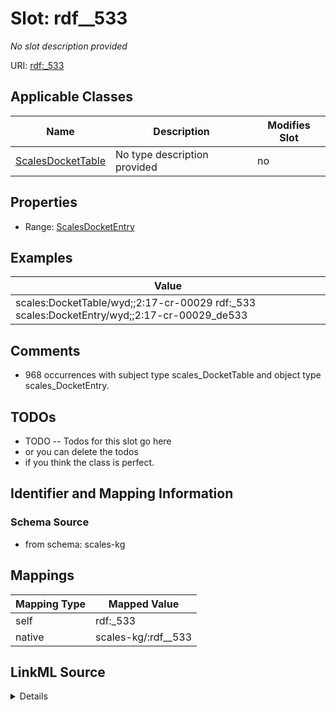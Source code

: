 

# Slot: rdf__533


_No slot description provided_





URI: [rdf:_533](http://www.w3.org/1999/02/22-rdf-syntax-ns#_533)



<!-- no inheritance hierarchy -->





## Applicable Classes

| Name | Description | Modifies Slot |
| --- | --- | --- |
| [ScalesDocketTable](../classes/ScalesDocketTable.md) | No type description provided |  no  |







## Properties

* Range: [ScalesDocketEntry](../classes/ScalesDocketEntry.md)






## Examples

| Value |
| --- |
| scales:DocketTable/wyd;;2:17-cr-00029 rdf:_533 scales:DocketEntry/wyd;;2:17-cr-00029_de533 |

## Comments

* 968 occurrences with subject type scales_DocketTable and object type scales_DocketEntry.

## TODOs

* TODO -- Todos for this slot go here
* or you can delete the todos
* if you think the class is perfect.

## Identifier and Mapping Information







### Schema Source


* from schema: scales-kg




## Mappings

| Mapping Type | Mapped Value |
| ---  | ---  |
| self | rdf:_533 |
| native | scales-kg/:rdf__533 |




## LinkML Source

<details>
```yaml
name: rdf__533
description: No slot description provided
todos:
- TODO -- Todos for this slot go here
- or you can delete the todos
- if you think the class is perfect.
comments:
- 968 occurrences with subject type scales_DocketTable and object type scales_DocketEntry.
examples:
- value: scales:DocketTable/wyd;;2:17-cr-00029 rdf:_533 scales:DocketEntry/wyd;;2:17-cr-00029_de533
from_schema: scales-kg
rank: 1000
slot_uri: rdf:_533
alias: rdf__533
domain_of:
- scales_DocketTable
range: scales_DocketEntry

```
</details>